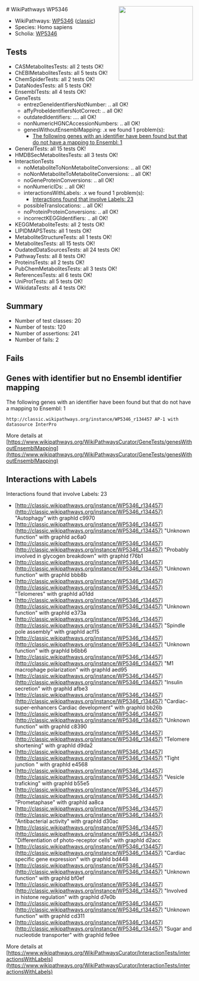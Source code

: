 <img style="float: right; width: 200px" src="https://upload.wikimedia.org/wikipedia/commons/thumb/8/83/Wplogo_with_text_500.png/640px-Wplogo_with_text_500.png" />
# WikiPathways WP5346

* WikiPathways: [WP5346](https://wikipathways.org/pathways/WP5346) ([classic](https://classic.wikipathways.org/instance/WP5346))
* Species: Homo sapiens
* Scholia: [WP5346](https://scholia.toolforge.org/wikipathways/WP5346)
## Tests
* CASMetabolitesTests: all 2 tests OK!
* ChEBIMetabolitesTests: all 5 tests OK!
* ChemSpiderTests: all 2 tests OK!
* DataNodesTests: all 5 tests OK!
* EnsemblTests: all 4 tests OK!
* GeneTests
    * entrezGeneIdentifiersNotNumber: .. all OK!
    * affyProbeIdentifiersNotCorrect: .. all OK!
    * outdatedIdentifiers: .... all OK!
    * nonNumericHGNCAccessionNumbers: .. all OK!
    * genesWithoutEnsemblMapping: .x we found 1 problem(s):
        * [The following genes with an identifier have been found but that do not have a mapping to Ensembl: 1](#40286d83)
* GeneralTests: all 15 tests OK!
* HMDBSecMetabolitesTests: all 3 tests OK!
* InteractionTests
    * noMetaboliteToNonMetaboliteConversions: .. all OK!
    * noNonMetaboliteToMetaboliteConversions: .. all OK!
    * noGeneProteinConversions: .. all OK!
    * nonNumericIDs: .. all OK!
    * interactionsWithLabels: .x we found 1 problem(s):
        * [Interactions found that involve Labels: 23](#fe97a8da)
    * possibleTranslocations: .. all OK!
    * noProteinProteinConversions: .. all OK!
    * incorrectKEGGIdentifiers: .. all OK!
* KEGGMetaboliteTests: all 2 tests OK!
* LIPIDMAPSTests: all 1 tests OK!
* MetaboliteStructureTests: all 1 tests OK!
* MetabolitesTests: all 15 tests OK!
* OudatedDataSourcesTests: all 24 tests OK!
* PathwayTests: all 8 tests OK!
* ProteinsTests: all 2 tests OK!
* PubChemMetabolitesTests: all 3 tests OK!
* ReferencesTests: all 6 tests OK!
* UniProtTests: all 5 tests OK!
* WikidataTests: all 4 tests OK!


## Summary

* Number of test classes: 20
* Number of tests: 120
* Number of assertions: 241
* Number of fails: 2

## Fails

<a name="40286d83" />

## Genes with identifier but no Ensembl identifier mapping

The following genes with an identifier have been found but that do not have a mapping to Ensembl: 1
```
http://classic.wikipathways.org/instance/WP5346_r134457 AP-1 with datasource InterPro
```

More details at [https://www.wikipathways.org/WikiPathwaysCurator/GeneTests/genesWithoutEnsemblMapping](https://www.wikipathways.org/WikiPathwaysCurator/GeneTests/genesWithoutEnsemblMapping)

<a name="fe97a8da" />

## Interactions with Labels

Interactions found that involve Labels: 23

* [http://classic.wikipathways.org/instance/WP5346_r134457](http://classic.wikipathways.org/instance/WP5346_r134457) "Autophagy" with graphId c9970
* [http://classic.wikipathways.org/instance/WP5346_r134457](http://classic.wikipathways.org/instance/WP5346_r134457) "Unknown function" with graphId ac6a0
* [http://classic.wikipathways.org/instance/WP5346_r134457](http://classic.wikipathways.org/instance/WP5346_r134457) "Probably involved in
glycogen breakdown" with graphId f76b1
* [http://classic.wikipathways.org/instance/WP5346_r134457](http://classic.wikipathways.org/instance/WP5346_r134457) "Unknown function" with graphId bbb8b
* [http://classic.wikipathways.org/instance/WP5346_r134457](http://classic.wikipathways.org/instance/WP5346_r134457) "Telomeres" with graphId a01dd
* [http://classic.wikipathways.org/instance/WP5346_r134457](http://classic.wikipathways.org/instance/WP5346_r134457) "Unknown function" with graphId e373a
* [http://classic.wikipathways.org/instance/WP5346_r134457](http://classic.wikipathways.org/instance/WP5346_r134457) "Spindle pole assembly" with graphId acf15
* [http://classic.wikipathways.org/instance/WP5346_r134457](http://classic.wikipathways.org/instance/WP5346_r134457) "Unknown function" with graphId b6bb6
* [http://classic.wikipathways.org/instance/WP5346_r134457](http://classic.wikipathways.org/instance/WP5346_r134457) "M1 macrophage polarization" with graphId aed95
* [http://classic.wikipathways.org/instance/WP5346_r134457](http://classic.wikipathways.org/instance/WP5346_r134457) "Insulin secretion" with graphId afbe3
* [http://classic.wikipathways.org/instance/WP5346_r134457](http://classic.wikipathways.org/instance/WP5346_r134457) "Cardiac-super-enhancers
Cardiac development" with graphId bb26b
* [http://classic.wikipathways.org/instance/WP5346_r134457](http://classic.wikipathways.org/instance/WP5346_r134457) "Unknown function" with graphId c8390
* [http://classic.wikipathways.org/instance/WP5346_r134457](http://classic.wikipathways.org/instance/WP5346_r134457) "Telomere shortening" with graphId d9da2
* [http://classic.wikipathways.org/instance/WP5346_r134457](http://classic.wikipathways.org/instance/WP5346_r134457) "Tight junction
" with graphId e4568
* [http://classic.wikipathways.org/instance/WP5346_r134457](http://classic.wikipathways.org/instance/WP5346_r134457) "Vesicle traficking" with graphId b55e5
* [http://classic.wikipathways.org/instance/WP5346_r134457](http://classic.wikipathways.org/instance/WP5346_r134457) "Prometaphase" with graphId aa8ca
* [http://classic.wikipathways.org/instance/WP5346_r134457](http://classic.wikipathways.org/instance/WP5346_r134457) "Antibacterial activity" with graphId d30ac
* [http://classic.wikipathways.org/instance/WP5346_r134457](http://classic.wikipathways.org/instance/WP5346_r134457) "Differentiation of 
photo-receptor cells" with graphId d2acc
* [http://classic.wikipathways.org/instance/WP5346_r134457](http://classic.wikipathways.org/instance/WP5346_r134457) "Cardiac specific 
gene expression" with graphId bd448
* [http://classic.wikipathways.org/instance/WP5346_r134457](http://classic.wikipathways.org/instance/WP5346_r134457) "Unknown function" with graphId bf0ef
* [http://classic.wikipathways.org/instance/WP5346_r134457](http://classic.wikipathways.org/instance/WP5346_r134457) "Involved in 
histone regulation" with graphId d7e0b
* [http://classic.wikipathways.org/instance/WP5346_r134457](http://classic.wikipathways.org/instance/WP5346_r134457) "Unknown function" with graphId cd311
* [http://classic.wikipathways.org/instance/WP5346_r134457](http://classic.wikipathways.org/instance/WP5346_r134457) "Sugar and nucleotide
transporter" with graphId fe9ee


More details at [https://www.wikipathways.org/WikiPathwaysCurator/InteractionTests/interactionsWithLabels](https://www.wikipathways.org/WikiPathwaysCurator/InteractionTests/interactionsWithLabels)

